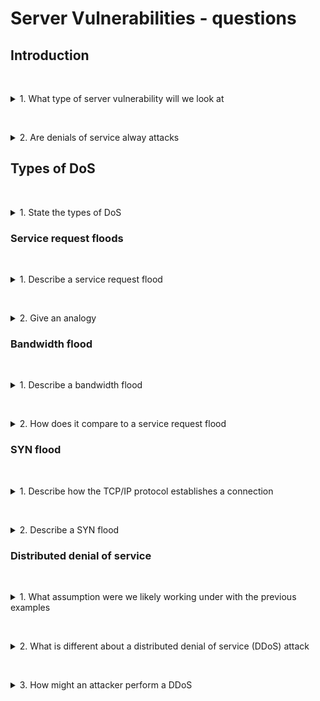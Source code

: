 # Server Vulnerabilities - questions

## Introduction

&nbsp;
<details>
<summary>
1. What type of server vulnerability will we look at
</summary>

We will look at a particular type of server vulnerability - denial of service attacks. Effectively, this is where legitimate access is stopped by an attacker. So at a point where a particular system or data should be accessible by the end users, it is no longer the case, because the attacker has managed to stop access.

</details>

&nbsp;
<details>
<summary>
2. Are denials of service alway attacks
</summary>

There is always a chance of an unintended denial of service. This happens, for example, where the load on a server is deemed to be excessive compared to what was expected. As a result, the server can no longer cope with it and access to that particular resource or website, for example, is no longer happening. We've seen examples of this in recent years:
* When the first new Star Wars film came out, the demand for tickets to the cinema was so large that the ODEON website collapsed under the load
* Similarly, in universities, at registration time, we have on occasion seen that the servers crash.
</details>

## Types of DoS

&nbsp;
<details>
<summary>
1. State the types of DoS
</summary>

* Service request flood
* Bandwidth flood
* SYN flood
* Distributed denial of service

</details>

### Service request floods

&nbsp;
<details>
<summary>
1. Describe a service request flood
</summary>

Effectively, the server is overloaded with requests and is unable to deal with them and as a result shuts down.
</details>

&nbsp;
<details>
<summary>
2. Give an analogy
</summary>

You can compare service request floods to being in a restaurant. Your waiter comes up and tries to serve you. However, that relies on people waiting their turn. They can serve one person and then move on to the next and manage them as they go. However, if everyone comes at the same time and are all asking the waiter simultaneously to give access to your particular favourite foods, then that server is going to be unable to deal with the load.
</details>

### Bandwidth flood

&nbsp;
<details>
<summary>
1. Describe a bandwidth flood
</summary>

A bandwidth flood makes use of a specific size or request that a given server can deal with. The attacker constructs a request, which is larger than the bandwidth which the server accepts, and as a result, this can initiate a denial of service.

</details>

&nbsp;
<details>
<summary>
2. How does it compare to a service request flood
</summary>

You can see that there are similarities in terms of the service flood with the bandwidth flood, but where the service requests flood is about the quantity of requests, the bandwidth is about the size of the request.

</details>

### SYN flood

&nbsp;
<details>
<summary>
1. Describe how the TCP/IP protocol establishes a connection
</summary>

The TCP/IP protocol includes a handshake to establish a connection between a client and a server:

* The client sends a SYN (synchronise) pascket of the server to request a connection
* The server responds by sending a SYN-ACK (Synchronise-Acknowledge) packet has to acknowledge that.
* The client then send an ACK (Acknowledge) packet back to the server

![TCP handshake](./images/TCP_handshake.png)

</details>

&nbsp;
<details>
<summary>
2. Describe a SYN flood
</summary>

In a SYN flood the following happens:

* the attacker sends loads of requests, initiating TCP/IP 3-way handshakes 
* the server responds to each SYN packet with a SYN-ACK packet
* The attacker doesn't send ACK packets to close off the handshake leaving the server with partially open connections, consuming system resources and potentially leading to denial of service

![SYN flood](./images/SYN_flood.png)

</details>

### Distributed denial of service

&nbsp;
<details>
<summary>
1. What assumption were we likely working under with the previous examples
</summary>

In the examples we have discussed, we were likely working under the assumption that there is perhaps one attacker using a single machine to carry out the attack. 

</details>

&nbsp;
<details>
<summary>
2. What is different about a distributed denial of service (DDoS) attack
</summary>

it is not a single client making the requests or trying to overwhelm the bandwidth, but rather multiple clients.

</details>

&nbsp;
<details>
<summary>
3. How might an attacker perform a DDoS
</summary>

One of the ways an attacker can achieve this is by developing a network of what are referred to as zombies. These are computers that have been infected with a bot.

A bot allows an attacker to have remote control over the infected computer. As a result, an individual might unknowingly be contributing to a distributed denial of service attack. A network of these infected computers is called a botnet. This highlights the importance of ensuring that your computers are free from any malware that might be enabling such activities.

</details>